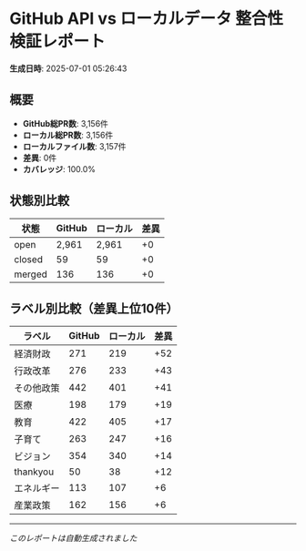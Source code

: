 # GitHub API vs ローカルデータ 整合性検証レポート

**生成日時**: 2025-07-01 05:26:43

## 概要

- **GitHub総PR数**: 3,156件
- **ローカル総PR数**: 3,156件
- **ローカルファイル数**: 3,157件
- **差異**: 0件
- **カバレッジ**: 100.0%

## 状態別比較

| 状態 | GitHub | ローカル | 差異 |
|------|--------|----------|------|
| open | 2,961 | 2,961 | +0 |
| closed | 59 | 59 | +0 |
| merged | 136 | 136 | +0 |

## ラベル別比較（差異上位10件）

| ラベル | GitHub | ローカル | 差異 |
|--------|--------|----------|------|
| 経済財政 | 271 | 219 | +52 |
| 行政改革 | 276 | 233 | +43 |
| その他政策 | 442 | 401 | +41 |
| 医療 | 198 | 179 | +19 |
| 教育 | 422 | 405 | +17 |
| 子育て | 263 | 247 | +16 |
| ビジョン | 354 | 340 | +14 |
| thankyou | 50 | 38 | +12 |
| エネルギー | 113 | 107 | +6 |
| 産業政策 | 162 | 156 | +6 |

---
*このレポートは自動生成されました*
